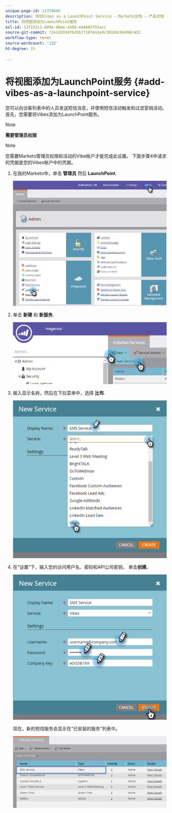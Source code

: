 ```yaml
---
unique-page-id: 11378845
description: 添加Vibes as a LaunchPoint Service - Marketo文档 — 产品文档
title: 将视图添加为LaunchPoint服务
exl-id: 13f153c1-609e-4bee-a588-eb4665755acc
source-git-commit: 72e1d29347bd5b77107da1e9c30169cb6490c432
workflow-type: tm+mt
source-wordcount: '132'
ht-degree: 1%

---
```


# 将视图添加为LaunchPoint服务 {#add-vibes-as-a-launchpoint-service}

您可以向访客列表中的人员发送短信消息，并使用短信活动触发和过滤营销活动。 首先，您需要将Vibes添加为LaunchPoint服务。

>[!NOTE]
>
>**需要管理员权限**

>[!NOTE]
>
>您需要Marketo管理员权限和活动的Vibe帐户才能完成此设置。 下面步骤4中请求的凭据是您的Vibes帐户中的凭据。

1. 在我的Marketo中，单击 **管理员** 然后 **LaunchPoint**.

   ![](assets/image2016-7-27-9-3a31-3a17.png)

1. 单击 **新建** 和 **新服务**.

   ![](assets/image2016-7-27-9-3a34-3a25.png)

1. 输入显示名称，然后在下拉菜单中，选择 **比布**.

   ![](assets/new-service-vibes.png)

1. 在“设置”下，输入您的访问用户名、密码和API公司密钥。 单击&#x200B;**创建**。

   ![](assets/new-service-vibes-settings-2.png)

   现在，新的短信服务会显示在“已安装的服务”列表中。

   ![](assets/image2016-7-27-9-3a45-3a1.png)
